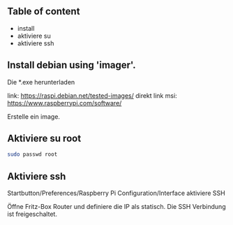 ## Table of content
* install
* aktiviere su
* aktiviere ssh
  
## Install debian using 'imager'. 
Die *.exe herunterladen

link: https://raspi.debian.net/tested-images/
direkt link msi: https://www.raspberrypi.com/software/

Erstelle ein image.

## Aktiviere su root

```bash
sudo passwd root
````

## Aktiviere ssh

Startbutton/Preferences/Raspberry Pi Configuration/Interface
aktiviere SSH

Öffne Fritz-Box Router und definiere die IP als statisch.
Die SSH Verbindung ist freigeschaltet.
